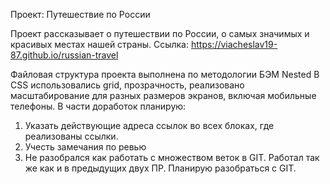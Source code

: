 Проект: Путешествие по России

Проект рассказывает о путешествии по России, о самых значимых и красивых местах нашей страны.
Ссылка: https://viacheslav19-87.github.io/russian-travel

Файловая структура проекта выполнена по методологии БЭМ Nested
В CSS использовались grid, прозрачность, реализовано масштабирование для разных размеров экранов, включая мобильные телефоны.
В части доработок планирую:

1. Указать действующие адреса ссылок во всех блоках, где реализованы ссылки.
2. Учесть замечания по ревью
3. Не разобрался как работать с множеством веток в GIT. Работал так же как и в предыдущих двух ПР. Планирую разобраться с GIT.
